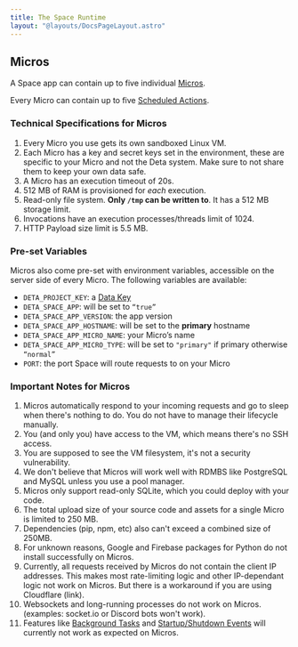 ```yaml
---
title: The Space Runtime
layout: "@layouts/DocsPageLayout.astro"
---
```


## Micros

A Space app can contain up to five individual [Micros](/docs/en/build/fundamentals/the-space-runtime/micros). 

Every Micro can contain up to five [Scheduled Actions](/docs/en/build/fundamentals/the-space-runtime/actions#scheduled-actions).

### Technical Specifications for Micros

1. Every Micro you use gets its own sandboxed Linux VM.
2. Each Micro has a key and secret keys set in the environment, these are specific to your Micro and not the Deta system. Make sure to not share them to keep your own data safe.
3. A Micro has an execution timeout of 20s. 
4. 512 MB of RAM is provisioned for *each* execution.
5. Read-only file system. **Only `/tmp` can be written to**. It has a 512 MB storage limit.
6. Invocations have an execution processes/threads limit of 1024.
7. HTTP Payload size limit is 5.5 MB.

### Pre-set Variables

Micros also come pre-set with environment variables, accessible on the server side of every Micro. The following variables are available:

- `DETA_PROJECT_KEY`: a [Data Key](/docs/en/build/fundamentals/data-storage#data-keys)
- `DETA_SPACE_APP`: will be set to `“true”`
- `DETA_SPACE_APP_VERSION`: the app version
- `DETA_SPACE_APP_HOSTNAME`: will be set to the **primary** hostname
- `DETA_SPACE_APP_MICRO_NAME`: your Micro’s name
- `DETA_SPACE_APP_MICRO_TYPE`: will be set to `"primary"` if primary otherwise `“normal”`
- `PORT`: the port Space will route requests to on your Micro

### Important Notes for Micros

1. Micros automatically respond to your incoming requests and go to sleep when there's nothing to do. You do not have to manage their lifecycle manually.
2. You (and only you) have access to the VM, which means there's no SSH access.
3. You are supposed to see the VM filesystem, it's not a security vulnerability.
4. We don't believe that Micros will work well with RDMBS like PostgreSQL and MySQL unless you use a pool manager.
5. Micros only support read-only SQLite, which you could deploy with your code.
6. The total upload size of your source code and assets for a single Micro is limited to 250 MB.
7. Dependencies (pip, npm, etc) also can't exceed a combined size of 250MB.
8. For unknown reasons, Google and Firebase packages for Python do not install successfully on Micros.
9. Currently, all requests received by Micros do not contain the client IP addresses. This makes most rate-limiting logic and other IP-dependant logic not work on Micros. But there is a workaround if you are using Cloudflare (link).
10. Websockets and long-running processes do not work on Micros. (examples: socket.io or Discord bots won't work).
11. Features like [Background Tasks](https://www.starlette.io/background/) and [Startup/Shutdown Events](https://www.starlette.io/events/) will currently not work as expected on Micros.